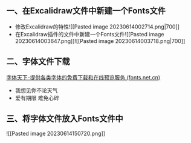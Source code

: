 ## 一、在Excalidraw文件中新建一个Fonts文件
- 修改Excalidraw的特性![[Pasted image 20230614002714.png|700]]
- 在Excalidraw插件的文件中新建一个Fonts文件![[Pasted image 20230614003647.png]]![[Pasted image 20230614003718.png|700]]


## 二、字体文件下载
[字体天下-提供各类字体的免费下载和在线预览服务 (fonts.net.cn)](https://www.fonts.net.cn/)
- 我想见你不论天气
- 爱有期限 难免心碎

## 三、将字体文件放入Fonts文件中
  ![[Pasted image 20230614150720.png]]
